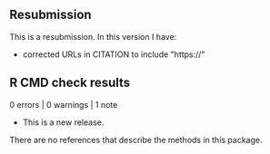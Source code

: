 ## Resubmission
This is a resubmission. In this version I have:
 - corrected URLs in CITATION to include "https://"
 
 
## R CMD check results

0 errors | 0 warnings | 1 note

* This is a new release.

There are no references that describe the methods in this package.


